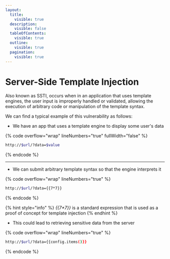 ```yaml
---
layout:
  title:
    visible: true
  description:
    visible: false
  tableOfContents:
    visible: true
  outline:
    visible: true
  pagination:
    visible: true
---
```


# Server-Side Template Injection

Also known as SSTI, occurs when in an application that uses template engines, the user input is improperly handled or validated, allowing the execution of arbitrary code or manipulation of the template syntax.

We can find a typical example of this vulnerability as follows:

* We have an app that uses a template engine to display some user's data

{% code overflow="wrap" lineNumbers="true" fullWidth="false" %}
```bash
http://$url/?data=$value
```
{% endcode %}

***

* We can submit arbitrary template syntax so that the engine interprets it

{% code overflow="wrap" lineNumbers="true" %}
```bash
http://$url/?data={{7*7}}
```
{% endcode %}

{% hint style="info" %}
_\{{7\*7\}}_ is a standard expression that is used as a proof of concept for template injection
{% endhint %}

* This could lead to retrieving sensitive data from the server

{% code overflow="wrap" lineNumbers="true" %}
```bash
http://$url/?data={{config.items()}}
```
{% endcode %}

